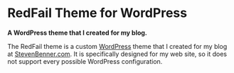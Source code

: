# RedFail Theme for WordPress

**A WordPress theme that I created for my blog.**

The RedFail theme is a custom [WordPress][wordpress] theme that I created for my blog at [StevenBenner.com][blog]. It is specifically designed for my web site, so it does not support every possible WordPress configuration.

[wordpress]: https://wordpress.org/
[blog]: https://stevenbenner.com/
